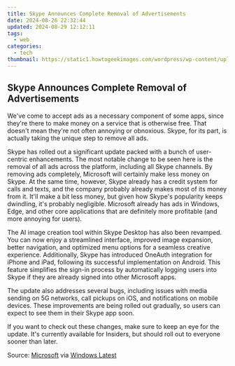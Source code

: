 ```yaml
---
title: Skype Announces Complete Removal of Advertisements
date: 2024-08-26 22:32:44
updated: 2024-08-29 12:12:11
tags:
  - web
categories:
  - tech
thumbnail: https://static1.howtogeekimages.com/wordpress/wp-content/uploads/2024/02/skype.jpg
---
```


## Skype Announces Complete Removal of Advertisements

We've come to accept ads as a necessary component of some apps, since they're there to make money on a service that is otherwise free. That doesn't mean they're not often annoying or obnoxious. Skype, for its part, is actually taking the unique step to remove all ads.

 Skype has rolled out a significant update packed with a bunch of user-centric enhancements. The most notable change to be seen here is the removal of all ads across the platform, including all Skype channels. By removing ads completely, Microsoft will certainly make less money on Skype. At the same time, however, Skype already has a credit system for calls and texts, and the company probably already makes most of its money from it. It'll make a bit less money, but given how Skype's popularity keeps dwindling, it's probably negligible. Microsoft already has ads in Windows, Edge, and other core applications that are definitely more profitable (and more annoying for users).

 The AI image creation tool within Skype Desktop has also been revamped. You can now enjoy a streamlined interface, improved image expansion, better navigation, and optimized menu options for a seamless creative experience. Additionally, Skype has introduced OneAuth integration for iPhone and iPad, following its successful implementation on Android. This feature simplifies the sign-in process by automatically logging users into Skype if they are already signed into other Microsoft apps.

 The update also addresses several bugs, including issues with media sending on 5G networks, call pickups on iOS, and notifications on mobile devices. These improvements are being rolled out gradually, so users can expect to see them in their Skype app soon.

 If you want to check out these changes, make sure to keep an eye for the update. It's currently available for Insiders, but should roll out to everyone sooner than later.

 Source: [Microsoft](https://answers.microsoft.com/en-us/skype/forum/all/skype-insider-release-notes-for-skype-812576201/70072f8d-3a54-4739-ad2f-dd0cdc665a6f) via [Windows Latest](https://www.windowslatest.com/2024/07/30/microsoft-is-reviving-skype-on-windows-11-by-removing-ads-reducing-clutter/)

<ins class="adsbygoogle"
     style="display:block"
     data-ad-format="autorelaxed"
     data-ad-client="ca-pub-7571918770474297"
     data-ad-slot="1223367746"></ins>



<ins class="adsbygoogle"
     style="display:block"
     data-ad-client="ca-pub-7571918770474297"
     data-ad-slot="8358498916"
     data-ad-format="auto"
     data-full-width-responsive="true"></ins>
